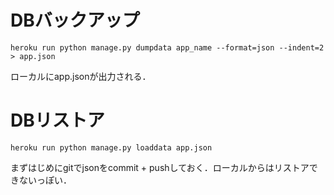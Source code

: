 # DBバックアップ

```
heroku run python manage.py dumpdata app_name --format=json --indent=2 > app.json
```

ローカルにapp.jsonが出力される．

# DBリストア

```
heroku run python manage.py loaddata app.json
```

まずはじめにgitでjsonをcommit + pushしておく．ローカルからはリストアできないっぽい．
